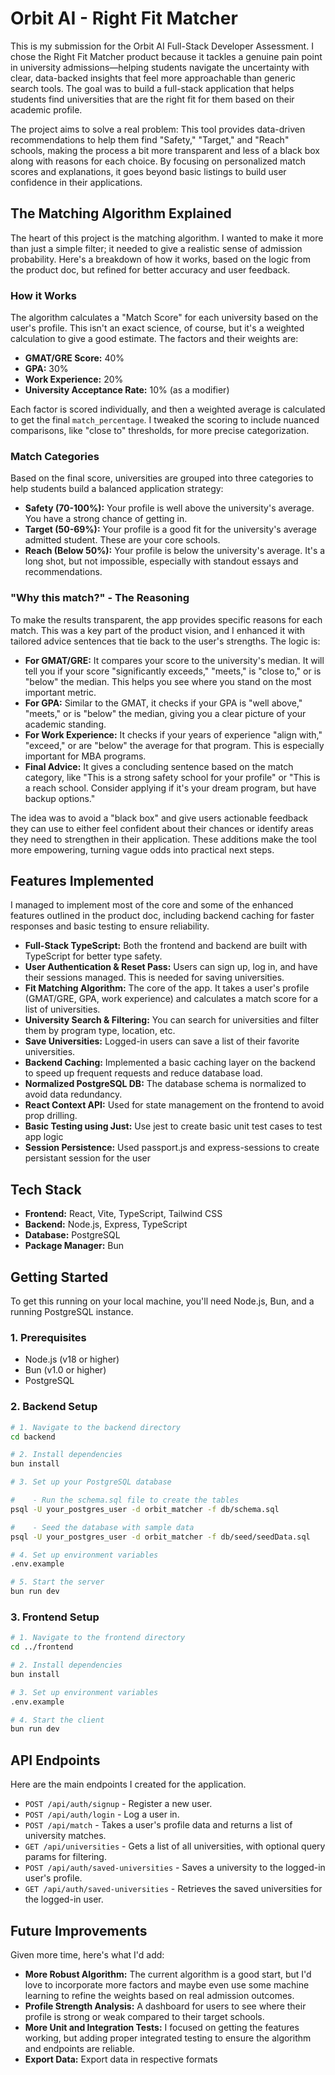# Orbit AI - Right Fit Matcher

This is my submission for the Orbit AI Full-Stack Developer Assessment. I chose the Right Fit Matcher product because it tackles a genuine pain point in university admissions—helping students navigate the uncertainty with clear, data-backed insights that feel more approachable than generic search tools. The goal was to build a full-stack application that helps students find universities that are the right fit for them based on their academic profile.

The project aims to solve a real problem: This tool provides data-driven recommendations to help them find "Safety," "Target," and "Reach" schools, making the process a bit more transparent and less of a black box along with reasons for each choice. By focusing on personalized match scores and explanations, it goes beyond basic listings to build user confidence in their applications.

## The Matching Algorithm Explained

The heart of this project is the matching algorithm. I wanted to make it more than just a simple filter; it needed to give a realistic sense of admission probability. Here's a breakdown of how it works, based on the logic from the product doc, but refined for better accuracy and user feedback.

### How it Works

The algorithm calculates a "Match Score" for each university based on the user's profile. This isn't an exact science, of course, but it's a weighted calculation to give a good estimate. The factors and their weights are:

*   **GMAT/GRE Score:** 40%
*   **GPA:** 30%
*   **Work Experience:** 20%
*   **University Acceptance Rate:** 10% (as a modifier)

Each factor is scored individually, and then a weighted average is calculated to get the final `match_percentage`. I tweaked the scoring to include nuanced comparisons, like "close to" thresholds, for more precise categorization.

### Match Categories

Based on the final score, universities are grouped into three categories to help students build a balanced application strategy:

*   **Safety (70-100%):** Your profile is well above the university's average. You have a strong chance of getting in.
*   **Target (50-69%):** Your profile is a good fit for the university's average admitted student. These are your core schools.
*   **Reach (Below 50%):** Your profile is below the university's average. It's a long shot, but not impossible, especially with standout essays and recommendations.

### "Why this match?" - The Reasoning

To make the results transparent, the app provides specific reasons for each match. This was a key part of the product vision, and I enhanced it with tailored advice sentences that tie back to the user's strengths. The logic is:

*   **For GMAT/GRE:** It compares your score to the university's median. It will tell you if your score "significantly exceeds," "meets," is "close to," or is "below" the median. This helps you see where you stand on the most important metric.
*   **For GPA:** Similar to the GMAT, it checks if your GPA is "well above," "meets," or is "below" the median, giving you a clear picture of your academic standing.
*   **For Work Experience:** It checks if your years of experience "align with," "exceed," or are "below" the average for that program. This is especially important for MBA programs.
*   **Final Advice:** It gives a concluding sentence based on the match category, like "This is a strong safety school for your profile" or "This is a reach school. Consider applying if it's your dream program, but have backup options."

The idea was to avoid a "black box" and give users actionable feedback they can use to either feel confident about their chances or identify areas they need to strengthen in their application. These additions make the tool more empowering, turning vague odds into practical next steps.

## Features Implemented

I managed to implement most of the core and some of the enhanced features outlined in the product doc, including backend caching for faster responses and basic testing to ensure reliability.

*   **Full-Stack TypeScript:** Both the frontend and backend are built with TypeScript for better type safety.
*   **User Authentication & Reset Pass:** Users can sign up, log in, and have their sessions managed. This is needed for saving universities.
*   **Fit Matching Algorithm:** The core of the app. It takes a user's profile (GMAT/GRE, GPA, work experience) and calculates a match score for a list of universities.
*   **University Search & Filtering:** You can search for universities and filter them by program type, location, etc.
*   **Save Universities:** Logged-in users can save a list of their favorite universities.
*   **Backend Caching:** Implemented a basic caching layer on the backend to speed up frequent requests and reduce database load.
*   **Normalized PostgreSQL DB:** The database schema is normalized to avoid data redundancy.
*   **React Context API:** Used for state management on the frontend to avoid prop drilling.
*   **Basic Testing using Just:** Use jest to create basic unit test cases to test app logic
*   **Session Persistence:** Used passport.js and express-sessions to create persistant session for the user

## Tech Stack

*   **Frontend:** React, Vite, TypeScript, Tailwind CSS
*   **Backend:** Node.js, Express, TypeScript
*   **Database:** PostgreSQL
*   **Package Manager:** Bun

## Getting Started

To get this running on your local machine, you'll need Node.js, Bun, and a running PostgreSQL instance.

### 1. Prerequisites

*   Node.js (v18 or higher)
*   Bun (v1.0 or higher)
*   PostgreSQL

### 2. Backend Setup

```bash
# 1. Navigate to the backend directory
cd backend

# 2. Install dependencies
bun install

# 3. Set up your PostgreSQL database

#    - Run the schema.sql file to create the tables
psql -U your_postgres_user -d orbit_matcher -f db/schema.sql

#    - Seed the database with sample data
psql -U your_postgres_user -d orbit_matcher -f db/seed/seedData.sql

# 4. Set up environment variables
.env.example 

# 5. Start the server
bun run dev
```

### 3. Frontend Setup

```bash
# 1. Navigate to the frontend directory
cd ../frontend

# 2. Install dependencies
bun install

# 3. Set up environment variables
.env.example

# 4. Start the client
bun run dev
```

## API Endpoints

Here are the main endpoints I created for the application.

*   `POST /api/auth/signup` - Register a new user.
*   `POST /api/auth/login` - Log a user in.
*   `POST /api/match` - Takes a user's profile data and returns a list of university matches.
*   `GET /api/universities` - Gets a list of all universities, with optional query params for filtering.
*   `POST /api/auth/saved-universities` - Saves a university to the logged-in user's profile.
*   `GET /api/auth/saved-universities` - Retrieves the saved universities for the logged-in user.

## Future Improvements

Given more time, here's what I'd add:

*   **More Robust Algorithm:** The current algorithm is a good start, but I'd love to incorporate more factors and maybe even use some machine learning to refine the weights based on real admission outcomes.
*   **Profile Strength Analysis:** A dashboard for users to see where their profile is strong or weak compared to their target schools.
*   **More Unit and Integration Tests:** I focused on getting the features working, but adding proper integrated testing to ensure the algorithm and endpoints are reliable.
*   **Export Data:** Export data in respective formats